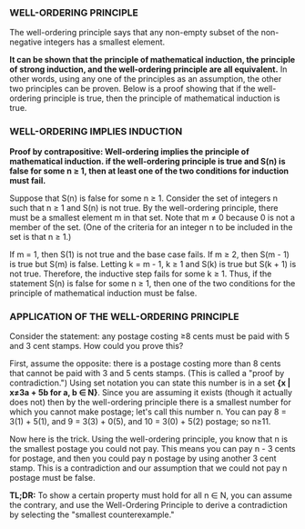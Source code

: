 ### WELL-ORDERING PRINCIPLE

The well-ordering principle says that any non-empty subset of the non-negative integers has a smallest element. 

**It can be shown that the principle of mathematical induction, the principle of strong induction, and the well-ordering principle are all equivalent.** In other words, using any one of the principles as an assumption, the other two principles can be proven. Below is a proof showing that if the well-ordering principle is true, then the principle of mathematical induction is true. 

### WELL-ORDERING IMPLIES INDUCTION

 **Proof by contrapositive: Well-ordering implies the principle of mathematical induction. if the well-ordering principle is true and S(n) is false for some n ≥ 1, then at least one of the two conditions for induction must fail.**

Suppose that S(n) is false for some n ≥ 1. Consider the set of integers n such that n ≥ 1 and S(n) is not true. By the well-ordering principle, there must be a smallest element m in that set. Note that m ≠ 0 because 0 is not a member of the set. (One of the criteria for an integer n to be included in the set is that n ≥ 1.) 

If m = 1, then S(1) is not true and the base case fails. If m ≥ 2, then S(m - 1) is true but S(m) is false. Letting k = m - 1, k ≥ 1 and S(k) is true but S(k + 1) is not true. Therefore, the inductive step fails for some k ≥ 1. Thus, if the statement S(n) is false for some n ≥ 1, then one of the two conditions for the principle of mathematical induction must be false.

### APPLICATION OF THE WELL-ORDERING PRINCIPLE

 Consider the statement: any postage costing ≥8 cents must be paid with 5 and 3 cent stamps. How could you prove this?

First, assume the opposite: there is a postage costing more than 8 cents that cannot be paid with 3 and 5 cents stamps. (This is called a "proof by contradiction.") Using set notation you can state this number is in a set **{x | x≠3a + 5b for a, b ∈ N}**. Since you are assuming it exists (though it actually does not) then by the well-ordering principle there is a smallest number for which you cannot make postage; let's call this number n. You can pay 8 = 3(1) + 5(1), and 9 = 3(3) + 0(5), and 10 = 3(0) + 5(2) postage; so n≥11. 

Now here is the trick. Using the well-ordering principle, you know that n is the smallest postage you could not pay. This means you can pay n - 3 cents for postage, and then you could pay n postage by using another 3 cent stamp. This is a contradiction and our assumption that we could not pay n postage must be false.

**TL;DR:** To show a certain property must hold for all n ∈ N, you can assume the contrary, and use the Well-Ordering Principle to derive a contradiction by selecting the "smallest counterexample."